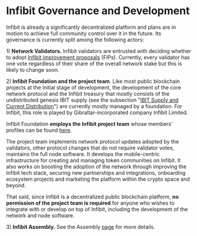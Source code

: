 # Infibit Governance and Development

Infibit is already a significantly decentralized platform and plans are in motion to achieve full community control over it in the future. Its governance is currently split among the following actors:

1\) **Network Validators.** Infibit validators are entrusted with deciding whether to adopt [Infibit improvement proposals](https://docs.infibitscan.com/general/fips) (FIPs).  Currently, every validator has one vote regardless of their share of the overall network stake but this is likely to change soon.

2\) **Infibit Foundation and the project team**. Like most public blockchain projects at the initial stage of development, the development of the core network protocol and the Infibit treasury that mostly consists of the undistributed genesis IBIT supply (see the subsection "[IBIT Supply and Current Distribution](https://docs.infibitscan.com/general/fuse-token/fuse-supply-and-current-distribution)") are currently mostly managed by a foundation. For Infibit, this role is played by Gibraltar-incorporated company Infibit Limited.

Infibit Foundation **employs the Infibit project team** whose members' profiles can be found [here](https://infibitscan.com/about).

The project team implements network protocol updates adopted by the validators, other protocol changes that do not require validator votes, maintains the full node software. It develops the mobile-centric infrastructure for creating and managing token communities on Infibit. It also works on boosting the adoption of the network through improving the Infibit tech stack, securing new partnerships and integrations, onboarding ecosystem projects and marketing the platform within the crypto space and beyond.

That said, since Infibit is a decentralized public blockchain platform, **no permission of the project team is required** for anyone who wishes to integrate with or develop on top of Infibit, including the development of the network and node software.

3\) **Infibit Assembly.** See the Assembly [page](https://docs.infibitscan.com/general/fuse-governance/fuse-assembly) for more details.  &#x20;
